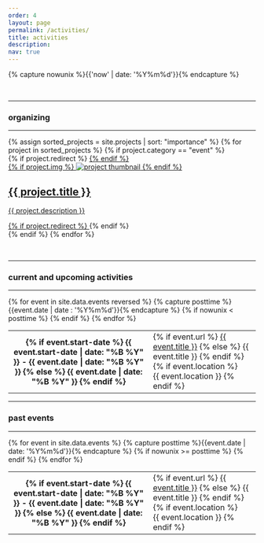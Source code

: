 ```yaml
---
order: 4
layout: page
permalink: /activities/
title: activities
description:
nav: true
---
```

{% capture nowunix %}{{'now' | date: '%Y%m%d'}}{% endcapture %}  

&nbsp;

---

### organizing

---


<div class="events grid">
  {% assign sorted_projects = site.projects | sort: "importance" %}
  {% for project in sorted_projects %}
  {% if project.category == "event" %}
  <div class="grid-item">
    {% if project.redirect %}
    	<a href="{{ project.redirect }}" target="_blank">
    {% endif %}
      <div class="card hoverable">
        {% if project.img %}
        <img src="{{ project.img | relative_url }}" alt="project thumbnail">
        {% endif %}
        <div class="card-body">
          <h2 class="card-title">{{ project.title }}</h2>
          <p class="card-text">{{ project.description }}</p>
        </div>
      </div>
     {% if project.redirect %}
    	</a>
    {% endif %}
  </div>
{% endif %}
{% endfor %}

</div>

&nbsp;

---

### current and upcoming activities

---
<div class="events">
	<div class="table-responsive">
	      <table class="table table-sm table-borderless">
			{% for event in site.data.events reversed %}
			{% capture posttime %}{{event.date | date : '%Y%m%d'}}{% endcapture %}
			{% if nowunix < posttime %}
				<tr>
					<th scope="row" class="events-date">
						{% if event.start-date %}
							{{ event.start-date | date: "%B %Y" }} - {{ event.date | date: "%B %Y" }} 
						{% else %}
			        		{{ event.date | date: "%B %Y" }} 
			        	{% endif %}
			        </th>
		            <td>
			            {% if event.url %}
			              <a class="events-title" href="{{ event.url }}">{{ event.title }}</a>
			            {% else %}
			              {{ event.title }}
			            {% endif %}
			            {% if event.location %}
			              <br> <a class="events-location">{{ event.location }}</a>
			            {% endif %}
		            </td>
		        </tr>
		    {% endif %}
			{% endfor %}
		</table>
	</div>
</div>

---

### past events

---

<div class="events">
	<div class="table-responsive">
	      <table class="table table-sm table-borderless">
			{% for event in site.data.events %}
			{% capture posttime %}{{event.date | date: '%Y%m%d'}}{% endcapture %}
			{% if nowunix >= posttime %}
				<tr>
			        <th scope="row" class="events-date">
						{% if event.start-date %}
							{{ event.start-date | date: "%B %Y" }} - {{ event.date | date: "%B %Y" }} 
						{% else %}
			        		{{ event.date | date: "%B %Y" }} 
			        	{% endif %}
			        </th>
		            <td>
			            {% if event.url %}
			              <a class="events-title" href="{{ event.url }}">{{ event.title }}</a>
			            {% else %}
			              {{ event.title }}
			            {% endif %}
			            {% if event.location %}
			              <br> <a class="events-location">{{ event.location }}</a>
			            {% endif %}
		            </td>
		        </tr>
		    {% endif %}
			{% endfor %}
		</table>
	</div>
</div>